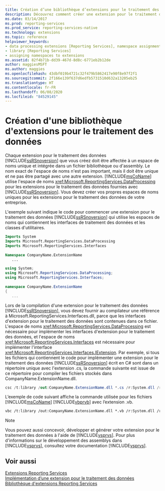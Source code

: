 ```yaml
---
title: Création d’une bibliothèque d’extensions pour le traitement des données | Microsoft Docs
description: Découvrez comment créer une extension pour le traitement des données Reporting Services. Affichez l’exemple de code et déterminez les exigences en matière de fichiers de bibliothèque et d’espaces de noms à respecter.
ms.date: 03/14/2017
ms.prod: reporting-services
ms.prod_service: reporting-services-native
ms.technology: extensions
ms.topic: reference
helpviewer_keywords:
- data processing extensions [Reporting Services], namespace assignments
- library [Reporting Services]
- assigning namespaces to extensions
ms.assetid: 82f4b71b-dd39-467d-8d8c-6771eb2b12de
author: maggiesMSFT
ms.author: maggies
ms.openlocfilehash: 43dbf019b4721c32f479b5862417e90f8e97f2f1
ms.sourcegitcommit: 2f166e139f637d6edfb5731510d632a13205eb25
ms.translationtype: HT
ms.contentlocale: fr-FR
ms.lasthandoff: 06/08/2020
ms.locfileid: "84529145"
---
```

# <a name="creating-a-data-processing-extension-library"></a>Création d'une bibliothèque d'extensions pour le traitement des données
  Chaque extension pour le traitement des données [!INCLUDE[ssRSnoversion](../../../includes/ssrsnoversion-md.md)] que vous créez doit être affectée à un espace de noms unique et intégrée dans un fichier bibliothèque ou d'assembly. Le nom exact de l'espace de noms n'est pas important, mais il doit être unique et ne pas être partagé avec une autre extension. [!INCLUDE[msCoName](../../../includes/msconame-md.md)] utilise l'espace de noms <xref:Microsoft.ReportingServices.DataProcessing> pour les extensions pour le traitement des données fournies avec [!INCLUDE[ssRSnoversion](../../../includes/ssrsnoversion-md.md)]. Vous devez créer vos propres espaces de noms uniques pour les extensions pour le traitement des données de votre entreprise.  
  
 L'exemple suivant indique le code pour commencer une extension pour le traitement des données [!INCLUDE[ssRSnoversion](../../../includes/ssrsnoversion-md.md)] qui utilise les espaces de noms qui contiennent les interfaces de traitement des données et les classes d'utilitaires.  
  
```vb  
Imports System  
Imports Microsoft.ReportingServices.DataProcessing  
Imports Microsoft.ReportingServices.Interfaces  
  
Namespace CompanyName.ExtensionName  
   ...  
```  
  
```csharp  
using System;  
using Microsoft.ReportingServices.DataProcessing;  
using Microsoft.ReportingServices.Interfaces;  
  
namespace CompanyName.ExtensionName  
{  
   ...  
```  
  
 Lors de la compilation d'une extension pour le traitement des données [!INCLUDE[ssRSnoversion](../../../includes/ssrsnoversion-md.md)], vous devez fournir au compilateur une référence à Microsoft.ReportingServices.Interfaces.dll, parce que les interfaces d'extension pour le traitement des données sont contenues dans ce fichier. L'espace de noms <xref:Microsoft.ReportingServices.DataProcessing> est nécessaire pour implémenter les interfaces d'extension pour le traitement des données, et l'espace de noms <xref:Microsoft.ReportingServices.Interfaces> est nécessaire pour implémenter l'interface <xref:Microsoft.ReportingServices.Interfaces.IExtension>. Par exemple, si tous les fichiers qui contiennent le code pour implémenter une extension pour le traitement des données [!INCLUDE[ssRSnoversion](../../../includes/ssrsnoversion-md.md)] écrit en C# sont dans un répertoire unique avec l'extension .cs, la commande suivante est issue de ce répertoire pour compiler les fichiers stockés dans CompanyName.ExtensionName.dll.  
  
```csharp  
csc /t:library /out:CompanyName.ExtensionName.dll *.cs /r:System.dll /r:Microsoft.ReportingServices.Interfaces.dll  
```  
  
 L’exemple de code suivant affiche la commande utilisée pour les fichiers [!INCLUDE[msCoName](../../../includes/msconame-md.md)] [!INCLUDE[vbprvb](../../../includes/vbprvb-md.md)] avec l’extension .vb.  
  
```vb  
vbc /t:library /out:CompanyName.ExtensionName.dll *.vb /r:System.dll /r:Microsoft.ReportingServices.Interfaces.dll  
```  
  
> [!NOTE]  
>  Vous pouvez aussi concevoir, développer et générer votre extension pour le traitement des données à l'aide de [!INCLUDE[vsprvs](../../../includes/vsprvs-md.md)]. Pour plus d'informations sur le développement des assemblys dans [!INCLUDE[vsprvs](../../../includes/vsprvs-md.md)], consultez votre documentation [!INCLUDE[vsprvs](../../../includes/vsprvs-md.md)].  
  
## <a name="see-also"></a>Voir aussi  
 [Extensions Reporting Services](../../../reporting-services/extensions/reporting-services-extensions.md)   
 [Implémentation d’une extension pour le traitement des données](../../../reporting-services/extensions/data-processing/implementing-a-data-processing-extension.md)   
 [Bibliothèque d'extensions Reporting Services](../../../reporting-services/extensions/reporting-services-extension-library.md)  
  
  
